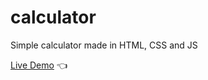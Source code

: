 # calculator
Simple calculator made in HTML, CSS and JS

[Live Demo](https://chicco4.github.io/calculator/) :point_left: